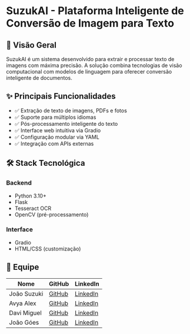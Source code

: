 # SuzukAI - Plataforma Inteligente de Conversão de Imagem para Texto

## 🌟 Visão Geral
SuzukAI é um sistema desenvolvido para extrair e processar texto de imagens com máxima precisão. A solução combina tecnologias de visão computacional com modelos de linguagem para oferecer conversão inteligente de documentos.

## ✨ Principais Funcionalidades
- ✅ Extração de texto de imagens, PDFs e fotos
- ✅ Suporte para múltiplos idiomas
- ✅ Pós-processamento inteligente do texto
- ✅ Interface web intuitiva via Gradio
- ✅ Configuração modular via YAML
- ✅ Integração com APIs externas

## 🛠️ Stack Tecnológica

### Backend
- Python 3.10+
- Flask
- Tesseract OCR
- OpenCV (pré-processamento)

### Interface
- Gradio
- HTML/CSS (customização)

## 👷 Equipe

| Nome              | GitHub                                         | LinkedIn                                                              |
|-------------------|------------------------------------------------|-----------------------------------------------------------------------|
| João Suzuki       | [GitHub](https://github.com/joaosuzuki98)      | [LinkedIn](https://www.linkedin.com/in/jo%C3%A3o-suzuki-6a2b02192/) |
| Avya Alex         | [GitHub](https://github.com/AvyaAquino)        | [LinkedIn](https://www.linkedin.com/in/avya-candido-598b5228a/)     |
| Davi Miguel       | [GitHub](https://github.com/DMBMz)             | [LinkedIn](https://www.linkedin.com/in/davi-miguel-a90821214/)      |
| João Góes         | [GitHub](https://github.com/MagNumGomes)       | [LinkedIn](https://www.linkedin.com/in/joaovitorgoes/)              |
